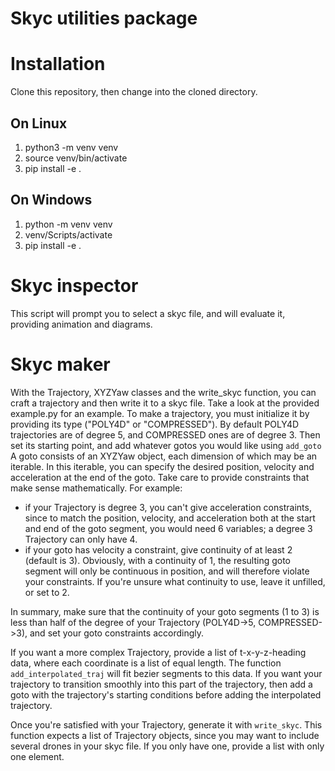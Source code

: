 # Skyc utilities package 
# Installation
Clone this repository, then change into the cloned directory.
## On Linux
1. python3 -m venv venv
2. source venv/bin/activate
3. pip install -e .
## On Windows
1. python -m venv venv
2. venv/Scripts/activate
3. pip install -e .
# Skyc inspector
This script will prompt you to select a skyc file, and will evaluate it, providing animation
and diagrams.
# Skyc maker
With the Trajectory, XYZYaw classes and the write_skyc function, you can craft a trajectory
and then write it to a skyc file. Take a look at the provided example.py for an example. 
To make a trajectory, you must initialize it by providing its type ("POLY4D" or "COMPRESSED").
By default POLY4D trajectories are of degree 5, and COMPRESSED ones are of degree 3.
Then set its starting point, and add whatever gotos you would like using `add_goto`
A goto consists of an XYZYaw
object, each dimension of which may be an iterable. In this iterable, you can specify the desired
position, velocity and acceleration at the end of the goto. Take care to provide constraints that
make sense mathematically. For example:
- if your Trajectory is degree 3, you can't give acceleration constraints, since to match the 
position, velocity, and acceleration both at the start and end of the goto segment, you would
need 6 variables; a degree 3 Trajectory can only have 4.
- if your goto has velocity a constraint, give continuity of at least 2 (default is 3). Obviously,
with a continuity of 1, the resulting goto segment will only be continuous in position, and will
therefore violate your constraints. If you're unsure what continuity to use, leave it unfilled, or 
set to 2.

In summary, make sure that the continuity of your goto segments (1 to 3) is less than half of the
degree of your Trajectory (POLY4D->5, COMPRESSED->3), and set your goto constraints accordingly.

If you want a more complex Trajectory, provide a list of t-x-y-z-heading data, where each coordinate
is a list of equal length. The function `add_interpolated_traj` will fit bezier segments to this
data. If you want your trajectory to transition smoothly into this part of the trajectory, then add
a goto with the trajectory's starting conditions before adding the interpolated trajectory. 

Once you're satisfied with your Trajectory, generate it with `write_skyc`. This function expects a 
list of Trajectory objects, since you may want to include several drones in your skyc file. If you
only have one, provide a list with only one element.